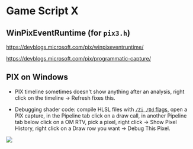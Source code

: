 # Game Script X

## WinPixEventRuntime (for `pix3.h`)

https://devblogs.microsoft.com/pix/winpixeventruntime/

https://devblogs.microsoft.com/pix/programmatic-capture/

## PIX on Windows

* PIX timeline sometimes doesn't show anything after an analysis, right click on the timeline -> Refresh fixes this.

* Debugging shader code: compile HLSL files with [`/Zi /Od` flags](https://docs.microsoft.com/en-us/windows/win32/direct3dtools/dx-graphics-tools-fxc-syntax), open a PIX capture, in the Pipeline tab click on a draw call, in another Pipeline tab below click on a OM RTV, pick a pixel, right click -> Show Pixel History, right click on a Draw row you want -> Debug This Pixel.

![](https://user-images.githubusercontent.com/28234322/157758974-8a83a37e-3b22-40f6-b3e0-5fe2cd4ed303.png)
